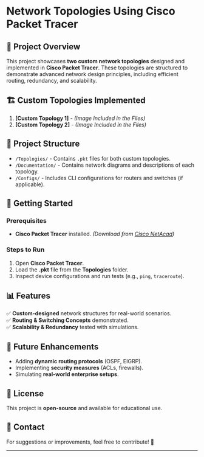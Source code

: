 

# Network Topologies Using Cisco Packet Tracer  

## 📌 Project Overview  
This project showcases **two custom network topologies** designed and implemented in **Cisco Packet Tracer**. These topologies are structured to demonstrate advanced network design principles, including efficient routing, redundancy, and scalability.  

## 🏗️ Custom Topologies Implemented  
1. **[Custom Topology 1]** - *(Image Included in the Files)*  
2. **[Custom Topology 2]** - *(Image Included in the Files)*  

## 📂 Project Structure  
- `/Topologies/` - Contains `.pkt` files for both custom topologies.  
- `/Documentation/` - Contains network diagrams and descriptions of each topology.  
- `/Configs/` - Includes CLI configurations for routers and switches (if applicable).  

## 🚀 Getting Started  
### Prerequisites  
- **Cisco Packet Tracer** installed. *(Download from [Cisco NetAcad](https://www.netacad.com/))*  

### Steps to Run  
1. Open **Cisco Packet Tracer**.  
2. Load the **.pkt** file from the **Topologies** folder.  
3. Inspect device configurations and run tests (e.g., `ping`, `traceroute`).  

## 📊 Features  
✅ **Custom-designed** network structures for real-world scenarios.  
✅ **Routing & Switching Concepts** demonstrated.  
✅ **Scalability & Redundancy** tested with simulations.  

## 📝 Future Enhancements  
- Adding **dynamic routing protocols** (OSPF, EIGRP).  
- Implementing **security measures** (ACLs, firewalls).  
- Simulating **real-world enterprise setups**.  

## 📜 License  
This project is **open-source** and available for educational use.  

## 📧 Contact  
For suggestions or improvements, feel free to contribute! 🚀  

---
